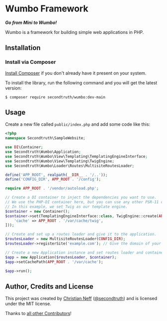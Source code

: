 # Wumbo Framework

***Go from Mini to Wumbo!***

Wumbo is a framework for building simple web applications in PHP.


## Installation

### Install via Composer

[Install Composer](https://getcomposer.org/doc/00-intro.md#installation-linux-unix-macos) if you don't already have it present on your system.

To install the library, run the following command and you will get the latest version:

    $ composer require secondtruth/wumbo:dev-main


## Usage

Create a new file called `public/index.php` and add some code like this:

```php
<?php
namespace Secondtruth\SampleWebsite;

use DI\Container;
use Secondtruth\Wumbo\Application;
use Secondtruth\Wumbo\View\Templating\TemplatingEngineInterface;
use Secondtruth\Wumbo\View\Templating\TwigEngine;
use Secondtruth\Wumbo\Loader\Routes\MultisiteRoutesLoader;

define('APP_ROOT', realpath(__DIR__ . '/..'));
define('CONFIG_DIR', APP_ROOT . '/config');

require APP_ROOT . '/vendor/autoload.php';

// Create a DI container to inject the dependencies you want to use.
// We use the PHP-DI container here, but you can use any other PSR-11 compatible container as well.
// In this example, we set Twig as our template engine.
$container = new Container();
$container->set(TemplatingEngineInterface::class, TwigEngine::create(APP_ROOT . '/resources/views', [
    'cache' => APP_ROOT . '/var/cache/twig',
]));

// Create and set up a routes loader and give it to the application.
$routesLoader = new MultisiteRoutesLoader(CONFIG_DIR);
$routesLoader->registerSite('example.com'); // Give the domain of your website

// Create a new Application instance and set routes loader and container.
$app = new Application($routesLoader, $container);
$app->setCachePath(APP_ROOT . '/var/cache');

$app->run();
```


## Author, Credits and License

This project was created by [Christian Neff](https://www.secondtruth.de) ([@secondtruth](https://github.com/secondtruth))
and is licensed under the MIT license.
  
Thanks to [all other Contributors](https://github.com/secondtruth/wumbo/graphs/contributors)!
